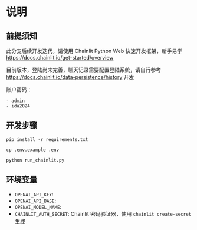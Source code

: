 # 说明

## 前提须知

此分支后续开发迭代，请使用 Chainlit Python Web 快速开发框架，新手易学 https://docs.chainlit.io/get-started/overview

目前版本，登陆尚未完善，聊天记录需要配置登陆系统，请自行参考 https://docs.chainlit.io/data-persistence/history 开发

账户密码：

```
- admin
- ida2024
```

## 开发步骤

```
pip install -r requirements.txt

cp .env.example .env

python run_chainlit.py

```

## 环境变量

- `OPENAI_API_KEY`: 
- `OPENAI_API_BASE`:
- `OPENAI_MODEL_NAME`:
- `CHAINLIT_AUTH_SECRET`: Chainlit 密码验证器，使用 `chainlit create-secret` 生成